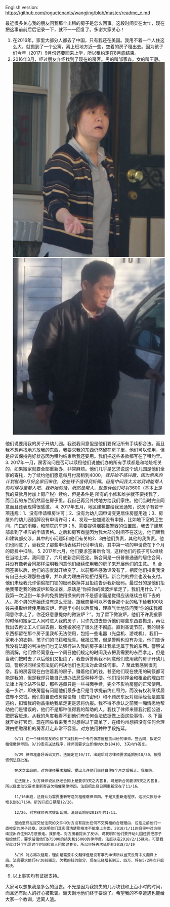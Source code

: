 English version: https://github.com/roguetenants/wangjing/blob/master/readme_e.md

最近很多关心我的朋友问我那个出租的房子是怎么回事。这段时间实在太忙，现在把这事前前后后记录一下，就不一一回复了。多谢大家关心！
1.	在2016年，家里大部分人都去了中国，只有我还在美国。我用不着一个人住这么大，就搬到了一个公寓，离上班地方近一些，空着的房子租出去。因为孩子们今年（2017）9月份还要回来上学，所以租约定在8月底结束。
2.	2016年3月，经过朋友介绍找到了现在的房客。男的叫邹家森，女的叫王静。![王静](https://github.com/roguetenants/wangjing/blob/master/wangjing.jpg) ![邹家森](https://github.com/roguetenants/wangjing/blob/master/zou.jpg)

他们说要用我的房子开幼儿园。我说我同意但是他们要保证所有手续都合法。而且我不想再找地方放我的东西，我要求我的东西仍然留在房子里，他们可以使用，但是应该保持完好状态因为租约结束后我还要用。我们把这些条款都写在了租约里。
3.	2017年一月，房客询问是否可以续租他们说他们办的所有手续都是和地址相关的，如果搬家就要全部重新办，非常麻烦。他们几乎是乞求说这个幼儿园是他们全家的寄托，为了续约他们愿意每月付房租到$4000。我开始不感兴趣，因为原来的计划就是9月份全家回来住，这些钱不值得我折腾。但是中间我太太劝我说能帮人的时候尽量帮人吧，我听她的话，既然是帮人，就告诉他们可以$3600（基本上是我的贷款月付加上房产税）续约，但是条件是 所有的小修和维护就不要找我了，而且我的东西仍然留在房子里。我自己再另外找地方给我们家住。他们当时完全同意而且还表现得很感激。
4.	2017年五月，地区建筑部给我发通知，说房子有若干项违规：1、没有申请租房许可；2、没有为幼儿园申请变更居住房屋用途；3、房屋外的幼儿园招牌没有申请许可；4、发现一些加建没有申报，比如地下室的卫生间，门口的雨棚，和前院的车道；5、需要提供烟雾报警器的位置图。我去了建筑部拿到了相应的申请表格。之后和房客商量因为我大部分时间不在这边，他们替我和建筑部交涉，其中的小问题5和他们有关的2、3由他们负责，其他的我负责。他们也同意了，替我交了那些申请表格并代付申请费，其中第一项的申请费在下个月的房费中扣除。
5.	2017年六月，他们要求签署新合同，这样他们的孩子可以继续在当地上学。我同意了，六月底新合同签定。新合同是一份普普通通的居住合同，并没有像老合同那样注明我同意他们继续使用我的房子来开展他们的生意。
6.	合同签署以后，他们的态度就开始变了。以前那些感激话没有了，相反他们指责我没有自己去处理那些违章，并以此为理由开始拒付房租。新合约的押金也没有支付。他们未经我允许偷偷把门锁的密码换掉并且拒绝告诉我新密码。最过分的是他们拒绝我带走我的微波炉和吸尘器，原话是“你把你的微波炉拿走了，我们用什么？“。我第一次见到一年多的免费使用换来的并不是感谢而是觉得应该继续白用下去的人。那个男的开始还没有这么无耻，跟我商量可以不告诉那个女的私下给我100块钱来换取继续使用微波炉，但是半小时以后反悔，理直气壮地质问我“你的床我都同意你拿走了，你还好意思提你的微波炉？”。为了留下微波炉，他们不许我搬家的时候和搬家工人同时进入我的房子，只许先进去告诉他们哪些东西要搬走，再让我出去再让工人们进去搬，致使搬家拖了很久还不彻底。直到圣诞节前，我的很多东西都留在那个房子里我却无法使用，包括一些电器（光盘机、游戏机），我们一家老小的衣物，孩子们的书籍和玩具。我报过警，但是警察也没有办法，他们告诉我没有法庭的判决他们也无法强行进入我的房子来让我拿走属于我的东西。警察试图调解，他们曾经同意在一个周日他们规定的时间我去把我需要的东西拿走，但是当我们按时去了以后他们又拒绝了。我告诉警察我不同意他们使用我的房子开幼儿园，警察说同样没有法庭的判决他们也无法对此做任何事。
7.	至此我感到很无奈。我的房客现在白住着我的房子，赚着他们的钱，甚至他们现在使用的碗筷都可能是我的，但是我却只能自己想办法忍受种种不便。他们拒付押金和租金的理由在法律上完全站不住脚，那些违章只是一些书面手续，完全不影响房屋的正常使用。退一步讲，即使房屋有问题他们最多也只是寻求提前终止租约，而没有权利继续居住却不交钱。他们擅自更改房屋设施（进门密码）和不顾房东反对继续经营是直接违约，扣留我的物品拒绝我拿走更是恩将仇报。我不得不承认之前我一厢情愿地帮助他们是错误的，他们不是那种值得我的帮助的人。我找了律师来替我讨回公道，把房客赶走。从我的角度我看不到他们有任何合法依据做上面这些事情。
8.	下面就开始打官司。现在回头看来我当时想得过于简单了，在纽约州想把没有任何合理理由拒缴房租的房客赶走非常不容易。对方使用种种手段拖延。

        9/11 在一个律师朋友的引荐下我找到一个专门做房屋租赁纠纷的律师。签合同，拟定欠租催缴律师函。9/19走完送达程序，律师函要求立即缴纳欠款$8410, 3天内作答复。
        
        9/29 律师准备好诉讼文件。法庭定在10/17。出庭后对方律师要求延期到10/30。按照惯例法庭批准。
        
        在这次出庭前，对方律师要求和解，提出允许他们继续白住8个月之后搬走。我拒绝。
        
        在法庭上，对方律师说虽然老合同上是要求3天之内答复，可是新合同要求5天之内答复，所以提出动议要求重新寄送欠租催缴律师函。法庭把出庭日期重新定在了11/16。
        
        11/16出庭，法庭认为需要重新寄送欠租催缴律师函。于是又重新走程序，这次欠款总计增长到$17160。新的开庭日期是12/26。
        
        12/26，对方律师再次提出延期。法庭延期到2018年的1/11。
        
        至始至终在提交给法院的文件中对方没有提出任何不交房租的合理理由，包括之前他们一直咬定的房子违章。这说明他们其实很清楚那根本不能拿上台面。2018/1/11的庭审中对方继续提出白住到2月底搬走。我拒绝。对方接着提出了反诉，说我明知他们要开幼儿园还要把房子租给他们，要求赔偿他们$75000的损失和$5000的律师费。法庭决定2018/2/15裁决。可是我早就订好了机票这个时间和家人团聚过春节，所以只好再次延期到2018/3/19
        
        3/19 对方再次延期，理由是需要中文翻译但是没有事先申请所以当天没有中文翻译上班。法官要求他们4/30前搬走，欠我的钱的部分，现在已经增长到三、四万，将在5/2再次开庭裁决。       
        
9.	以上事实均有证据支持。

大家可以想象我是多么的沮丧。不光是因为我损失的几万块钱和上百小时的时间，而且还有助人的好心被欺骗。谢天谢地他们终于要滚了。希望我的不幸遭遇也能给大家一个教训，远离人渣。

